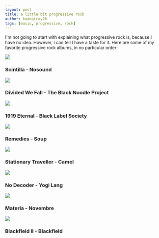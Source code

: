 ```yaml
---
layout: post
title: a little bit progressive rock
author: kaangiray26
tags: [music, progressive, rock]
---
```

I'm not going to start with explaining what progressive rock is, because I have no idea. However, I can tell I have a taste for it. Here are some of my favorite progressive rock albums, in no particular order:

![](https://i.scdn.co/image/ab67616d0000b2734879f4fcb1371a4362ea819a)
### Scintilla - Nosound

![](https://i.scdn.co/image/ab67616d0000b273bc095030658cf8343379a258)
### Divided We Fall - The Black Noodle Project

![](https://i.scdn.co/image/ab67616d0000b273fea4a41a9afe29f52418d157)
### 1919 Eternal - Black Label Society

![](https://i.scdn.co/image/ab67616d0000b2730209c5ec5eeee72c58023df6)
### Remedies - Soup

![](https://i.scdn.co/image/ab67616d0000b273af5c8f54bb6f9f49ea021bf9)
### Stationary Traveller - Camel

![](https://i.scdn.co/image/ab67616d0000b273641299ca9d507ab8c9b73cfb)
### No Decoder - Yogi Lang

![](https://i.scdn.co/image/ab67616d0000b273d2029f3a0ad855dc0192fdc1)
### Materia - Novembre

![](https://i.scdn.co/image/ab67616d0000b273c72f5478afc56c8bddf6c37d)
### Blackfield II - Blackfield
